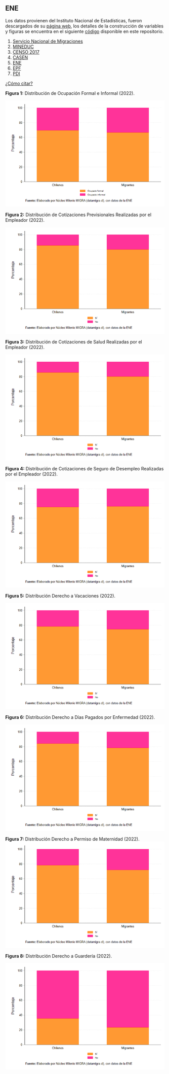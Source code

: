 ## ENE
Los datos provienen del Instituto Nacional de Estadísticas, fueron descargados de su [página web](https://www.ine.gob.cl/estadisticas/sociales/mercado-laboral/ocupacion-y-desocupacion), los detalles de la construcción de variables y figuras se encuentra en el siguiente [código](https://github.com/NucleoMIGRA/Plataforma_privado/tree/main/bases/ENE) disponible en este repositorio.

1. [Servicio Nacional de Migraciones](./SNM.MD)
2. [MINEDUC](./MINEDUC.MD)
3. [CENSO 2017](./CENSO.MD)
4. [CASEN](./CASEN.MD)
5. [ENE](./ENE.MD)
6. [EPF](./EPF.md)
7. [PDI](./PDI.MD)

[¿Cómo citar?](./citation.MD)


**Figura 1:** Distribución de Ocupación Formal e Informal (2022). 

![image](https://github.com/NucleoMIGRA/migra/blob/main/bases/ENE/figuras/figura_1.png?raw=true)

**Figura 2:** Distribución de Cotizaciones Previsionales Realizadas por el Empleador (2022).

![image](https://github.com/NucleoMIGRA/migra/blob/main/bases/ENE/figuras/figura_2.png?raw=true)

**Figura 3:** Distribución de Cotizaciones de Salud Realizadas por el Empleador (2022).

![image](https://github.com/NucleoMIGRA/migra/blob/main/bases/ENE/figuras/figura_3.png?raw=true)

**Figura 4:** Distribución de Cotizaciones de Seguro de Desempleo Realizadas por el Empleador (2022).

![image](https://github.com/NucleoMIGRA/migra/blob/main/bases/ENE/figuras/figura_4.png?raw=true)

**Figura 5:** Distribución Derecho a Vacaciones (2022).

![image](https://github.com/NucleoMIGRA/migra/blob/main/bases/ENE/figuras/figura_5.png?raw=true)

**Figura 6:** Distribución Derecho a Días Pagados por Enfermedad (2022).

![image](https://github.com/NucleoMIGRA/migra/blob/main/bases/ENE/figuras/figura_6.png?raw=true)

**Figura 7:** Distribución Derecho a Permiso de Maternidad (2022).
![image](https://github.com/NucleoMIGRA/migra/blob/main/bases/ENE/figuras/figura_7.png?raw=true)

**Figura 8:** Distribución Derecho a Guardería (2022).

![image](https://github.com/NucleoMIGRA/migra/blob/main/bases/ENE/figuras/figura_8.png?raw=true)
